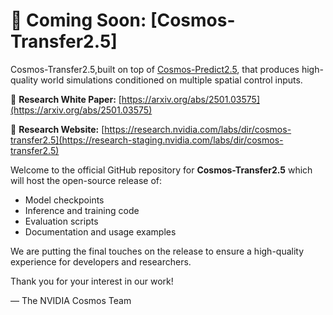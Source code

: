 # 🚀 Coming Soon: [Cosmos-Transfer2.5] 

Cosmos-Transfer2.5,built on top of [Cosmos-Predict2.5](https://github.com/nvidia-cosmos/cosmos-predict2.5), that produces high-quality world simulations conditioned on multiple spatial control inputs.

📄 **Research White Paper:** [https://arxiv.org/abs/2501.03575](https://arxiv.org/abs/2501.03575)

🔬 **Research Website:** [https://research.nvidia.com/labs/dir/cosmos-transfer2.5](https://research-staging.nvidia.com/labs/dir/cosmos-transfer2.5)

Welcome to the official GitHub repository for **Cosmos-Transfer2.5** which will host the open-source release of:

- Model checkpoints
- Inference and training code
- Evaluation scripts
- Documentation and usage examples

We are putting the final touches on the release to ensure a high-quality experience for developers and researchers.

Thank you for your interest in our work!

— The NVIDIA Cosmos Team
